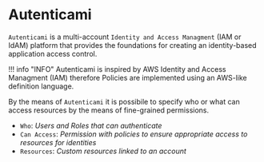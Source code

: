 # Autenticami

`Autenticami` is a multi-account `Identity and Access Managment` (IAM or IdAM) platform that provides the foundations for creating an identity-based application access control.

!!! info "INFO"
    Autenticami is inspired by AWS Identity and Access Managment (IAM) therefore Policies are implemented using an AWS-like definition language.

By the means of `Autenticami` it is possibile to specify who or what can access resources by the means of fine-grained permissions.

- `Who`: *Users and Roles that can authenticate*
- `Can Access`: *Permission with policies to ensure appropriate access to resources for identities*
- `Resources`: *Custom resources linked to an account*
